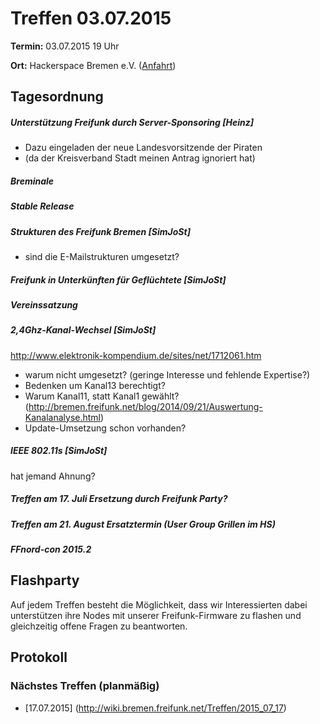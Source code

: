 # Treffen 03.07.2015

**Termin:** 03.07.2015 19 Uhr

**Ort:** Hackerspace Bremen e.V. ([Anfahrt](https://www.hackerspace-bremen.de/anfahrt/))

## Tagesordnung

##### Unterstützung Freifunk durch Server-Sponsoring [Heinz]
* Dazu eingeladen der neue Landesvorsitzende der Piraten
* (da der Kreisverband Stadt meinen Antrag ignoriert hat)

##### Breminale

##### Stable Release

##### Strukturen des Freifunk Bremen [SimJoSt]
* sind die E-Mailstrukturen umgesetzt?

##### Freifunk in Unterkünften für Geflüchtete [SimJoSt]

##### Vereinssatzung

##### 2,4Ghz-Kanal-Wechsel [SimJoSt]  
http://www.elektronik-kompendium.de/sites/net/1712061.htm
* warum nicht umgesetzt? (geringe Interesse und fehlende Expertise?)
* Bedenken um Kanal13 berechtigt?
* Warum Kanal11, statt Kanal1 gewählt? (http://bremen.freifunk.net/blog/2014/09/21/Auswertung-Kanalanalyse.html)
* Update-Umsetzung schon vorhanden?

##### IEEE 802.11s [SimJoSt]
hat jemand Ahnung?

##### Treffen am 17. Juli Ersetzung durch Freifunk Party?

##### Treffen am 21. August Ersatztermin (User Group Grillen im HS)

##### FFnord-con 2015.2


## Flashparty

Auf jedem Treffen besteht die Möglichkeit, dass wir Interessierten dabei unterstützen ihre Nodes mit unserer Freifunk-Firmware zu flashen und gleichzeitig offene Fragen zu beantworten.

## Protokoll



### Nächstes Treffen (planmäßig)
* [17.07.2015] (http://wiki.bremen.freifunk.net/Treffen/2015_07_17)
